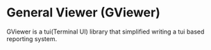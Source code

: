 # General Viewer (GViewer)

GViewer is a tui(Terminal UI) library that simplified writing a tui based reporting system.
